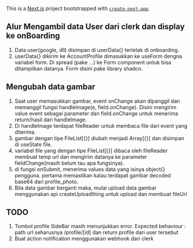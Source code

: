 This is a [Next.js](https://nextjs.org/) project bootstrapped with [`create-next-app`](https://github.com/vercel/next.js/tree/canary/packages/create-next-app).

## Alur Mengambil data User dari clerk dan display ke onBoarding

1. Data user(google, dll) disimpan di userData{} terletak di onboarding.
2. userData{} dikirim ke AccountProfile dimasukkan ke useForm dengna variabel form. Di spread (pake ...) ke Form component untuk bisa ditampilkan datanya. Form disini pake library shadcn.

## Mengubah data gambar

1. Saat user memasukkan gambar, event onChange akan dipanggil dan memanggil fungsi handleImage(e, field.onChange). Disini mengirim value event sebagai parameter dan field.onChange untuk menerima return/hasil dari handleImage.
2. Di handleImage terdapat fileReader untuk membaca file dari event yang diterima.
3. gambar dengan tipe FileList[{}] diubah menjadi Array[{}] dan disimpan di useState file.
4. variabel file yang dengan tipe FileList[{}] dibaca oleh fileReader membuat temp url dan mengirim datanya ke parameter fieldChange(masih belum tau apa fungsinya).
5. di fungsi onSubmit, menerima values data yang isinya object{} pengguna. pertama memastikan kalau terdapat gambar decoded base64 dari profile_photo.
6. Bila data gambar berganti maka, mulai upload data gambar menggunakan api createUploadthing untuk upload dan membuat fileUrl

## TODO

1. Tombol profile SideBar masih menunjukkan error.
   Expected behaviour : path url seharusnya /profile/[id] dan return profile dari user tersebut
2. Buat action notification menggunakan webhook dari clerk
